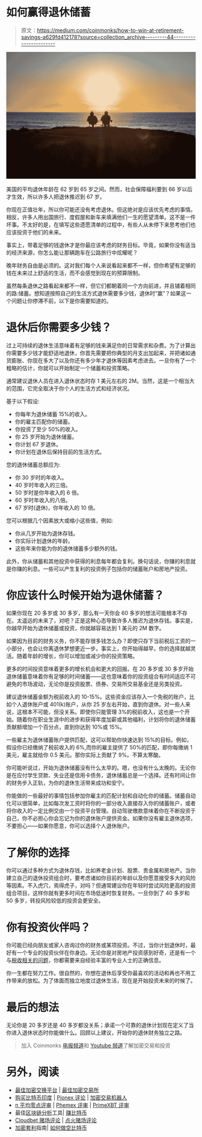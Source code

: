 # 如何赢得退休储蓄

> 原文：<https://medium.com/coinmonks/how-to-win-at-retirement-savings-a629fd412178?source=collection_archive---------44----------------------->

![](img/f718ece78c614012b64f30649a129e74.png)

美国的平均退休年龄在 62 岁到 65 岁之间。然而，社会保障福利要到 66 岁以后才生效，所以许多人把退休推迟到 67 岁。

你现在正值壮年，所以你可能还没有考虑退休。但这绝对是应该优先考虑的事情。相反，许多人用出国旅行、度假屋和新车来填满他们一生的愿望清单。这不是一件坏事。不太好的是，在填写这些遗愿清单的过程中，有些人从未停下来思考他们也应该投资于他们的未来。

事实上，带着足够的钱退休才是你最应该考虑的财务目标。毕竟，如果你没有适当的经济来源，你怎么能让那辆跑车在公路旅行中炫耀呢？

晚年财务自由是必须的。这对我们每个人来说看起来都不一样，但你希望有足够的钱在未来过上舒适的生活，而不会感觉到现在的预算限制。

虽然每条退休之路看起来都不一样，但它们都朝着同一个方向前进，并且铺着相同的路:储蓄。想知道按照自己的生活方式退休需要多少钱，退休时“赢”？如果这一个问题让你停滞不前，以下是你需要知道的。

# 退休后你需要多少钱？

过上可持续的退休生活意味着有足够的钱来满足你的日常需求和杂费。为了计算出你需要多少钱才能舒适地退休，你首先需要把你典型的月支出加起来，并把诸如通货膨胀、你现在多大了以及你还有多少年才退休等因素考虑进去。一旦你有了一个粗略的估计，你就可以开始制定一个储蓄和投资策略。

通常建议退休人员在进入退休状态时存 1 美元左右的 2M。当然，这是一个相当大的范围，它完全取决于你个人的生活方式和经济状况。

基于以下假设:

*   你每年为退休储蓄 15%的收入。
*   你的雇主匹配你的储蓄。
*   你投资了至少 50%的收入。
*   你 25 岁开始为退休储蓄。
*   你计划 67 岁退休。
*   你计划在退休后保持目前的生活方式。

您的退休储蓄总额应为:

*   你 30 岁时的年收入。
*   40 岁时年收入的三倍。
*   50 岁时是你年收入的 6 倍。
*   60 岁时年收入的八倍。
*   67 岁时(退休)，你年收入的 10 倍。

您可以根据几个因素放大或缩小这些值，例如:

*   你从几岁开始为退休存钱。
*   你实际计划退休的年龄。
*   这些年来你能为你的退休储蓄多少额外的钱。

此外，你从储蓄和其他投资中获得的利息每年都会复利。换句话说，你赚的利息就是你赚的利息。一些可以产生复利的投资例子包括你的储蓄账户和房地产投资。

# 你应该什么时候开始为退休储蓄？

如果你现在 20 多岁或 30 多岁，那么有一天你会 60 多岁的想法可能根本不存在。太遥远的未来了，对吧？正是这种心态导致许多人推迟为退休存钱。事实是，你越早开始为退休储蓄或投资，你就越容易达到 1 美元的 2M 数字。

如果因为目前的财务义务，你不能存很多钱怎么办？即使只存下当前税后工资的一小部分，也会让你离退休梦想更近一步。事实上，你开始得越早，你的选择就越灵活。随着年龄的增长，你可以增加或减少你的投资策略。

更多的时间投资意味着更多的增长机会和更大的回报。在 20 多岁或 30 多岁开始退休储蓄意味着你有足够的时间储蓄——这也意味着你的投资组合有时间适应不可避免的市场波动，无论你是投资股票、债券、交易所交易基金还是另类投资。

建议退休储蓄金额为税前收入的 10-15%。这些资金应该存入一个免税的账户，比如个人退休账户或 401(k)账户，从你 25 岁左右开始，直到你退休。对一些人来说，这根本不可能，但没关系。即使你只能管理 3%的税前收入，这也是一个开始。随着你在职业生涯中的进步和获得年度加薪或其他福利，计划将你的退休储蓄贡献额增加一个百分点，直到你达到 10%或 15%。

一些雇主为退休储蓄账户提供匹配，这可以帮助你快速达到 15%的目标。例如，假设你已经缴纳了税前收入的 6%,而你的雇主提供了 50%的匹配，即你每缴纳 1 美元，雇主就给你 0.5 美元。那你实际上贡献了 9%。不算太寒酸。

你可能听说过，开始为退休储蓄没有什么太早的。嗯，也没有什么太晚的。无论你是在应付学生贷款、失业还是信用卡债务，退休储蓄总是一个选择。还有时间让你的财务步入正轨，为你的退休生活带来成功和安宁。

你能做的一些最好的事情包括参加你雇主的匹配计划和自动化你的储蓄。储蓄自动化可以很简单，比如每次发工资时将你的一部分收入直接存入你的储蓄账户，或者将你收入的一定比例交由一个投资平台管理。自动驾驶缴款意味着你在不断投资于自己，你不必担心你会忘记为你的退休账户提供资金。如果你没有雇主退休选项，不要担心——如果你愿意，你可以选择个人退休账户。

# 了解你的选择

你可以通过多种方式为退休存钱，比如养老金计划、股票、贵金属和房地产。当你建立自己的退休投资组合时，要考虑诸如你目前的年龄以及你愿意接受多大的风险等因素。不入虎穴，焉得虎子，对吗？但通常建议你在年轻时尝试风险更高的投资组合项目，这样你就有更多时间在市场低迷时恢复财务。一旦你到了 40 多岁和 50 多岁，转投风险较低的投资会更安全。

# 你有投资伙伴吗？

你可能已经向朋友或家人咨询过你的财务或某项投资。不过，当你计划退休时，最好有一个专业的投资伙伴在你身边。无论你是对房地产投资感到好奇，还是有一个与[税收相关的问题](https://blog.ark7.com/blog/why-rich-people-pay-less-in-taxes/)，你都需要来自经验丰富的专业人士的正确信息。

你一生都在努力工作。很自然的，你想在退休后享受你最喜欢的活动和再也不用工作带来的放松。为了体面而独立地度过退休生活，现在是开始投资未来的时候了。

# 最后的想法

无论你是 20 多岁还是 40 多岁都没关系；承诺一个可靠的退休计划现在定义了当你进入退休状态时你能做什么。回顾以上建议，开始你的退休财务独立之路。

> 加入 Coinmonks [电报频道](https://t.me/coincodecap)和 [Youtube 频道](https://www.youtube.com/c/coinmonks/videos)了解加密交易和投资

# 另外，阅读

*   [最佳加密交换平台](https://coincodecap.com/best-crypto-swap-platforms) | [最佳加密交易所](https://coincodecap.com/crypto-exchange)
*   [购买比特币印度](/coinmonks/buy-bitcoin-in-india-feb50ddfef94) | [Pionex 评论](/coinmonks/pionex-review-exchange-with-crypto-trading-bot-1e459d0191ea) | [加密交易机器人](/coinmonks/crypto-trading-bot-c2ffce8acb2a)
*   [n 平均零点评审](/coinmonks/ngrave-zero-review-c465cf8307fc) | [Phemex 评审](/coinmonks/phemex-review-4cfba0b49e28) | [PrimeXBT 评审](/coinmonks/primexbt-review-88e0815be858)
*   最佳[区块链分析](https://bitquery.io/blog/best-blockchain-analysis-tools-and-software)工具| [赚比特币](/coinmonks/earn-bitcoin-6e8bd3c592d9)
*   [Cloudbet 赌场评论](https://coincodecap.com/cloudbet-casino-review) | [点火赌场评论](https://coincodecap.com/ignition-casino-review)
*   [加密套利](/coinmonks/crypto-arbitrage-guide-how-to-make-money-as-a-beginner-62bfe5c868f6)指南| [如何做空比特币](/coinmonks/how-to-short-bitcoin-568a2d0b4ae5)
